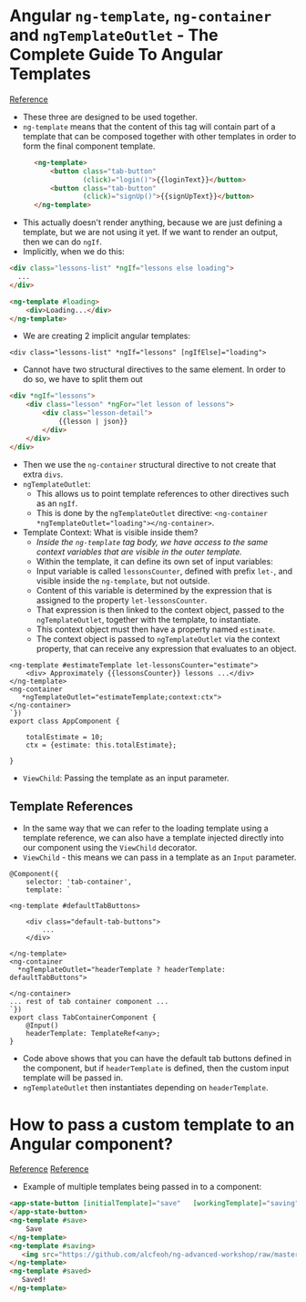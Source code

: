 # Angular `ng-template`, `ng-container` and `ngTemplateOutlet` - The Complete Guide To Angular Templates
[Reference](https://blog.angular-university.io/angular-ng-template-ng-container-ngtemplateoutlet/)

- These three are designed to be used together.
- `ng-template` means that the content of this tag will contain part of a template that can be composed together with other templates in order to form the final component template.

``` html
      <ng-template>
          <button class="tab-button"
                  (click)="login()">{{loginText}}</button>
          <button class="tab-button"
                  (click)="signUp()">{{signUpText}}</button>
      </ng-template>
```

- This actually doesn't render anything, because we are just defining a template, but we are not using it yet. If we want to render an output, then we can do `ngIf`.
- Implicitly, when we do this:

``` html
<div class="lessons-list" *ngIf="lessons else loading">
  ...
</div>

<ng-template #loading>
    <div>Loading...</div>
</ng-template>
```

- We are creating 2 implicit angular templates:

`<div class="lessons-list" *ngIf="lessons" [ngIfElse]="loading">`

- Cannot have two structural directives to the same element. In order to do so, we have to split them out

``` html
<div *ngIf="lessons">
    <div class="lesson" *ngFor="let lesson of lessons">
        <div class="lesson-detail">
            {{lesson | json}}
        </div>
    </div>
</div>
```

- Then we use the `ng-container` structural directive to not create that extra `divs`.
- `ngTemplateOutlet`:
  - This allows us to point template references to other directives such as an `ngIf`.
  - This is done by the `ngTemplateOutlet` directive: `<ng-container *ngTemplateOutlet="loading"></ng-container>`.
- Template Context: What is visible inside them?
  - *Inside the `ng-template` tag body, we have access to the same context variables that are visible in the outer template.*
  - Within the template, it can define its own set of input variables:
  - Input variable is called `lessonsCounter`, defined with prefix `let-`, and visible inside the `ng-template`, but not outside.
  - Content of this variable is determined by the expression that is assigned to the property `let-lessonsCounter`.
  - That expression is then linked to the context object, passed to the `ngTemplateOutlet`, together with the template, to instantiate.
  - This context object must then have a property named `estimate`.
  - The context object is passed to `ngTemplateOutlet` via the context property, that can receive any expression that evaluates to an object.

```
<ng-template #estimateTemplate let-lessonsCounter="estimate">
    <div> Approximately {{lessonsCounter}} lessons ...</div>
</ng-template>
<ng-container
   *ngTemplateOutlet="estimateTemplate;context:ctx">
</ng-container>
`})
export class AppComponent {

    totalEstimate = 10;
    ctx = {estimate: this.totalEstimate};

}
```

- `ViewChild`: Passing the template as an input parameter.

## Template References

- In the same way that we can refer to the loading template using a template reference, we can also have a template injected directly into our component using the `ViewChild` decorator.
- `ViewChild` - this means we can pass in a template as an `Input` parameter.

```
@Component({
    selector: 'tab-container',
    template: `

<ng-template #defaultTabButtons>

    <div class="default-tab-buttons">
        ...
    </div>

</ng-template>
<ng-container
  *ngTemplateOutlet="headerTemplate ? headerTemplate: defaultTabButtons">

</ng-container>
... rest of tab container component ...
`})
export class TabContainerComponent {
    @Input()
    headerTemplate: TemplateRef<any>;
}
```

- Code above shows that you can have the default tab buttons defined in the component, but if `headerTemplate` is defined, then the custom input template will be passed in.
- `ngTemplateOutlet` then instantiates depending on `headerTemplate`.

# How to pass a custom template to an Angular component?
[Reference](https://blog.angulartraining.com/how-to-pass-a-custom-template-to-an-angular-component-53592d634a47)
[Reference](https://stackblitz.com/edit/ng-template-outlets?file=src%2Fapp%2Fstate-button%2Fstate-button.component.ts)

- Example of multiple templates being passed in to a component:

``` html
<app-state-button [initialTemplate]="save"   [workingTemplate]="saving" [doneTemplate]="saved">
</app-state-button>
<ng-template #save>
    Save
</ng-template>
<ng-template #saving>
   <img src="https://github.com/alcfeoh/ng-advanced-workshop/raw/master/src/assets/loader.gif" style="width: 20px">
</ng-template>
<ng-template #saved>
   Saved!
</ng-template>
```

